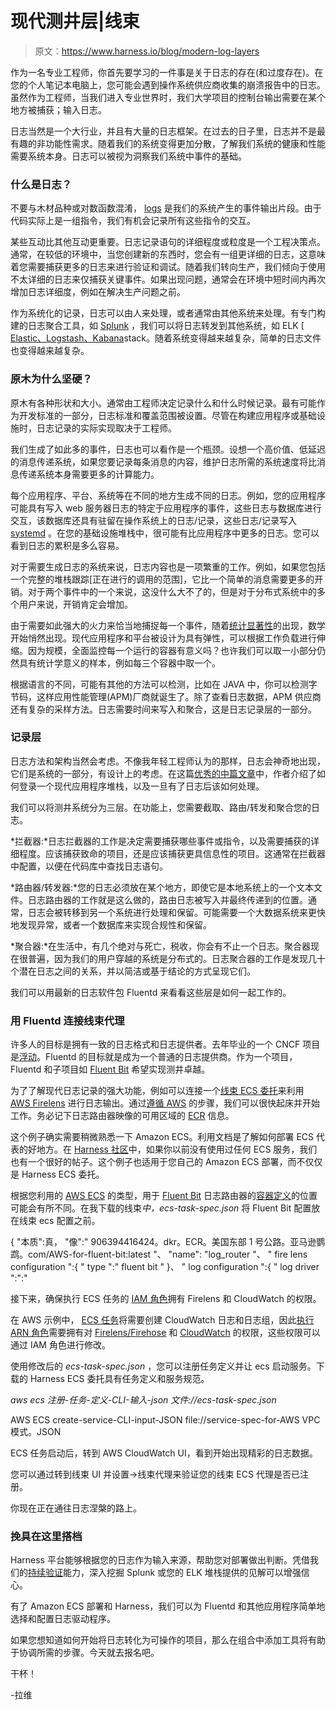 # 现代测井层|线束

> 原文：<https://www.harness.io/blog/modern-log-layers>

作为一名专业工程师，你首先要学习的一件事是关于日志的存在(和过度存在)。在您的个人笔记本电脑上，您可能会遇到操作系统供应商收集的崩溃报告中的日志。虽然作为工程师，当我们进入专业世界时，我们大学项目的控制台输出需要在某个地方被捕获；输入日志。

日志当然是一个大行业，并且有大量的日志框架。在过去的日子里，日志并不是最有趣的非功能性需求。随着我们的系统变得更加分散，了解我们系统的健康和性能需要系统本身。日志可以被视为洞察我们系统中事件的基础。

### 什么是日志？

不要与木材品种或对数函数混淆， [logs](https://en.wikipedia.org/wiki/Log_file) 是我们的系统产生的事件输出片段。由于代码实际上是一组指令，我们有机会记录所有这些指令的交互。

某些互动比其他互动更重要。日志记录语句的详细程度或粒度是一个工程决策点。通常，在较低的环境中，当您创建新的东西时，您会有一组更详细的日志，这意味着您需要捕获更多的日志来进行验证和调试。随着我们转向生产，我们倾向于使用不太详细的日志来仅捕获关键事件。如果出现问题，通常会在环境中短时间内再次增加日志详细度，例如在解决生产问题之前。

作为系统化的记录，日志可以由人来处理，或者通常由其他系统来处理。有专门构建的日志聚合工具，如 [Splunk](https://www.splunk.com/) ，我们可以将日志转发到其他系统，如 ELK [ [Elastic、Logstash、Kabana](https://www.elastic.co/what-is/elk-stack)stack。随着系统变得越来越复杂，简单的日志文件也变得越来越复杂。

### 原木为什么坚硬？

原木有各种形状和大小。通常由工程师决定记录什么和什么时候记录。最有可能作为开发标准的一部分，日志标准和覆盖范围被设置。尽管在构建应用程序或基础设施时，日志记录的实际实现取决于工程师。

我们生成了如此多的事件，日志也可以看作是一个瓶颈。设想一个高价值、低延迟的消息传递系统，如果您要记录每条消息的内容，维护日志所需的系统速度将比消息传递系统本身需要更多的计算能力。

每个应用程序、平台、系统等在不同的地方生成不同的日志。例如，您的应用程序可能具有写入 web 服务器日志的特定于应用程序的事件，这些日志与数据库进行交互，该数据库还具有驻留在操作系统上的日志/记录，这些日志/记录写入 [systemd](https://www.digitalocean.com/community/tutorials/how-to-use-journalctl-to-view-and-manipulate-systemd-logs) 。在您的基础设施堆栈中，很可能有比应用程序中更多的日志。您可以看到日志的累积是多么容易。

对于需要生成日志的系统来说，日志内容也是一项繁重的工作。例如，如果您包括一个完整的堆栈跟踪[正在进行的调用的范围]，它比一个简单的消息需要更多的开销。对于两个事件中的一个来说，这没什么大不了的，但是对于分布式系统中的多个用户来说，开销肯定会增加。

由于需要如此强大的火力来恰当地捕捉每一个事件，随着[统计显著性](https://en.wikipedia.org/wiki/Statistical_significance)的出现，数学开始悄然出现。现代应用程序和平台被设计为具有弹性，可以根据工作负载进行伸缩。因为规模，全面监控每一个运行的容器有意义吗？也许我们可以取一小部分仍然具有统计学意义的样本，例如每三个容器中取一个。

根据语言的不同，可能有其他的方法可以检测，比如在 JAVA 中，你可以检测字节码，这样应用性能管理(APM)厂商就诞生了。除了查看日志数据，APM 供应商还有复杂的采样方法。日志需要时间来写入和聚合，这是日志记录层的一部分。

### 记录层

日志方法和架构当然会考虑。不像我年轻工程师认为的那样，日志会神奇地出现，它们是系统的一部分，有设计上的考虑。在这篇[优秀的中篇文章](https://medium.com/trendyol-tech/forwarding-kubernetes-containers-logs-to-elasticsearch-with-fluent-bit-and-showing-logs-with-411587e54e22)中，作者介绍了如何登录一个现代应用程序堆栈，以及一旦有了日志后该如何处理。

我们可以将测井系统分为三层。在功能上，您需要截取、路由/转发和聚合您的日志。

*拦截器:*日志拦截器的工作是决定需要捕获哪些事件或指令，以及需要捕获的详细程度。应该捕获致命的项目，还是应该捕获更具信息性的项目。这通常在拦截器中配置，以便在代码库中查找日志语句。

*路由器/转发器:*您的日志必须放在某个地方，即使它是本地系统上的一个文本文件。日志路由器的工作就是这么做的，路由日志被写入并最终传递到的位置。通常，日志会被转移到另一个系统进行处理和保留。可能需要一个大数据系统来更快地发现异常，或者一个数据库来实现合规性和保留。

*聚合器:*在生活中，有几个绝对与死亡，税收，你会有不止一个日志。聚合器现在很普遍，因为我们的用户穿越的系统是分布式的。日志聚合器的工作是发现几十个潜在日志之间的关系，并以简洁或基于结论的方式呈现它们。

我们可以用最新的日志软件包 Fluentd 来看看这些层是如何一起工作的。

### 用 Fluentd 连接线束代理

许多人的目标是拥有一致的日志格式和日志提供者。去年毕业的一个 CNCF 项目是[浮动](https://www.fluentd.org/)。Fluentd 的目标就是成为一个普通的日志提供商。作为一个项目，Fluentd 和子项目如 [Fluent Bit](https://fluentbit.io/) 希望实现测井卓越。

为了了解现代日志记录的强大功能，例如可以连接一个[线束 ECS 委托](https://developer.harness.io/docs/first-gen/continuous-delivery/aws-deployments/ecs-deployment/harness-ecs-delegate/)来利用 [AWS Firelens](https://aws.amazon.com/about-aws/whats-new/2019/11/aws-launches-firelens-log-router-for-amazon-ecs-and-aws-fargate/) 进行日志输出。通过[遵循 AWS](https://docs.aws.amazon.com/AmazonECS/latest/developerguide/using_firelens.html) 的步骤，我们可以很快起床并开始工作。务必记下日志路由器映像的可用区域的 [ECR](https://aws.amazon.com/ecr/) 信息。

这个例子确实需要稍微熟悉一下 Amazon ECS。利用文档是了解如何部署 ECS 代表的好地方。在 [Harness 社区](https://community.harness.io/t/aws-ecs-fargate-delegate-install-from-0-to-hero/182)中，如果你以前没有使用过任何 ECS 服务，我们也有一个很好的帖子。这个例子也适用于您自己的 Amazon ECS 部署，而不仅仅是 Harness ECS 委托。

根据您利用的 [AWS ECS](https://aws.amazon.com/ecs/) 的类型，用于 [Fluent Bit](https://fluentbit.io/) 日志路由器的[容器定义](https://docs.aws.amazon.com/AmazonECS/latest/APIReference/API_ContainerDefinition.html)的位置可能会有所不同。在我下载的线束*中，ecs-task-spec.json* 将 Fluent Bit 配置放在线束 ecs 配置之前。

{
"本质":真，
"像":" 906394416424。dkr。ECR。美国东部 1 号公路。亚马逊鹦鹉。com/AWS-for-fluent-bit:latest "、
"name": "log_router "、
" fire lens configuration ":{
" type ":" fluent bit "
}、
" log configuration ":{
" log driver ":":"

接下来，确保执行 ECS 任务的 [IAM 角色](https://docs.aws.amazon.com/IAM/latest/UserGuide/id_roles.html)拥有 Firelens 和 CloudWatch 的权限。

在 AWS 示例中， [ECS 任务](https://docs.aws.amazon.com/AmazonECS/latest/developerguide/task_definitions.html)将需要创建 CloudWatch 日志和日志组，因此[执行 ARN 角色](https://docs.aws.amazon.com/AmazonECS/latest/developerguide/task_execution_IAM_role.html)需要拥有对 [Firelens/Firehose](https://docs.aws.amazon.com/IAM/latest/UserGuide/list_amazonkinesisfirehose.html) 和 [CloudWatch](https://docs.aws.amazon.com/AmazonCloudWatch/latest/monitoring/iam-identity-based-access-control-cw.html) 的权限，这些权限可以通过 IAM 角色进行修改。

使用修改后的 *ecs-task-spec.json* ，您可以注册任务定义并让 ecs 启动服务。下载的 Harness ECS 委托具有任务定义和服务规范。

*aws ecs 注册-任务-定义-CLI-输入-json 文件://ecs-task-spec.json*

AWS ECS create-service-CLI-input-JSON file://service-spec-for-AWS VPC 模式。JSON



ECS 任务启动后，转到 AWS CloudWatch UI，看到开始出现精彩的日志数据。

您可以通过转到线束 UI 并设置->线束代理来验证您的线束 ECS 代理是否已注册。

你现在正在通往日志涅槃的路上。

### 挽具在这里搭档

Harness 平台能够根据您的日志作为输入来源，帮助您对部署做出判断。凭借我们的[持续验证](https://harness.io/platform/continuous-verification/)能力，深入挖掘 Splunk 或您的 ELK 堆栈提供的见解可以增强信心。

有了 Amazon ECS 部署和 Harness，我们可以为 Fluentd 和其他应用程序简单地选择和配置日志驱动程序。

如果您想知道如何开始将日志转化为可操作的项目，那么在组合中添加工具将有助于协调所需的步骤。今天就去报名吧。

干杯！

-拉维